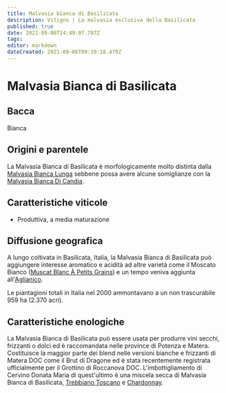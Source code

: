 ```yaml
---
title: Malvasia bianca di Basilicata
description: Vitigno | La malvasia esclusiva della Basilicata
published: true
date: 2021-09-06T14:49:07.797Z
tags: 
editor: markdown
dateCreated: 2021-09-06T09:39:18.479Z
---
```


# Malvasia Bianca di Basilicata

## Bacca
Bianca


## Origini e parentele
La Malvasia Bianca di Basilicata è morfologicamente molto distinta dalla [Malvasia Bianca Lunga](/vitigni/Italia/bacca-bianca/malvasia-bianca-lunga) sebbene possa avere alcune somiglianze con la [Malvasia Bianca Di Candia](/vitigni/Italia/bacca-bianca/malvasia-bianca-di-candia).

## Caratteristiche viticole

- Produttiva, a media maturazione

## Diffusione geografica

A lungo coltivata in Basilicata, Italia, la Malvasia Bianca di Basilicata può aggiungere interesse aromatico e acidità ad altre varietà come il Moscato Bianco ([Muscat Blanc À Petits Grains](/vitigni/Francia/bacca-bianca/muscat-blanc-a-petit-grains)) e un tempo veniva aggiunta all'[Aglianico](/vitigni/Italia/bacca-nera/aglianico). 

Le piantagioni totali in Italia nel 2000 ammontavano a un non trascurabile 959 ha (2.370 acri).

## Caratteristiche enologiche
La Malvasia Bianca di Basilicata può essere usata per produrre vini secchi, frizzanti o dolci ed è raccomandata nelle province di Potenza e Matera. Costituisce la maggior parte dei blend nelle versioni bianche e frizzanti di Matera DOC come il Brut di Dragone ed è stata recentemente registrata ufficialmente per il Grottino di Roccanova DOC. L'imbottigliamento di Cervino Donata Maria di quest'ultimo è una miscela secca di Malvasia Bianca di Basilicata, [Trebbiano Toscano](/vitigni/Italia/bacca-bianca/trebbiano-toscano) e [Chardonnay](/vitigni/Francia/bacca-bianca/chardonnay).